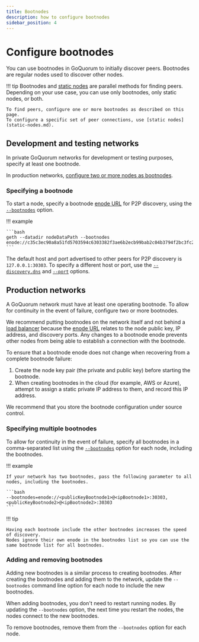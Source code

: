 ```yaml
---
title: Bootnodes
description: how to configure bootnodes
sidebar_position: 4
---
```


# Configure bootnodes

You can use bootnodes in GoQuorum to initially discover peers. Bootnodes are regular nodes used to discover other nodes.

!!! tip Bootnodes and [static nodes](static-nodes.md) are parallel methods for finding peers. Depending on your use case, you can use only bootnodes, only static nodes, or both.

    To find peers, configure one or more bootnodes as described on this page.
    To configure a specific set of peer connections, use [static nodes](static-nodes.md).

## Development and testing networks

In private GoQuorum networks for development or testing purposes, specify at least one bootnode.

In production networks, [configure two or more nodes as bootnodes](#production-networks).

### Specifying a bootnode

To start a node, specify a bootnode [enode URL](https://eth.wiki/en/fundamentals/enode-url-format) for P2P discovery, using the [`--bootnodes`](https://geth.ethereum.org/docs/interface/command-line-options) option.

!!! example

    ```bash
    geth --datadir nodeDataPath --bootnodes enode://c35c3ec90a8a51fd5703594c6303382f3ae6b2ecb99bab2c04b3794f2bc3fc2631dabb0c08af795787a6c004d8f532230ae6e9925cbbefb0b28b79295d615f@127.0.0.1:30303
    ```

The default host and port advertised to other peers for P2P discovery is `127.0.0.1:30303`. To specify a different host or port, use the [`--discovery.dns`](https://geth.ethereum.org/docs/interface/command-line-options) and [`--port`](https://geth.ethereum.org/docs/interface/command-line-options) options.

## Production networks

A GoQuorum network must have at least one operating bootnode. To allow for continuity in the event of failure, configure two or more bootnodes.

We recommend putting bootnodes on the network itself and not behind a [load balancer](high-availability.md) because the [enode URL](https://eth.wiki/en/fundamentals/enode-url-format) relates to the node public key, IP address, and discovery ports. Any changes to a bootnode enode prevents other nodes from being able to establish a connection with the bootnode.

To ensure that a bootnode enode does not change when recovering from a complete bootnode failure:

1. Create the node key pair (the private and public key) before starting the bootnode.
1. When creating bootnodes in the cloud (for example, AWS or Azure), attempt to assign a static private IP address to them, and record this IP address.

We recommend that you store the bootnode configuration under source control.

### Specifying multiple bootnodes

To allow for continuity in the event of failure, specify all bootnodes in a comma-separated list using the [`--bootnodes`](https://geth.ethereum.org/docs/interface/command-line-options) option for each node, including the bootnodes.

!!! example

    If your network has two bootnodes, pass the following parameter to all nodes, including the bootnodes.

    ```bash
    --bootnodes=enode://<publicKeyBootnode1>@<ipBootnode1>:30303,<publicKeyBootnode2>@<ipBootnode2>:30303
    ```

!!! tip

    Having each bootnode include the other bootnodes increases the speed of discovery.
    Nodes ignore their own enode in the bootnodes list so you can use the same bootnode list for all bootnodes.

### Adding and removing bootnodes

Adding new bootnodes is a similar process to creating bootnodes. After creating the bootnodes and adding them to the network, update the `--bootnodes` command line option for each node to include the new bootnodes.

When adding bootnodes, you don't need to restart running nodes. By updating the `--bootnodes` option, the next time you restart the nodes, the nodes connect to the new bootnodes.

To remove bootnodes, remove them from the `--bootnodes` option for each node.
